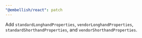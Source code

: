 ```yaml
---
"@embellish/react": patch
---
```


Add `standardLonghandProperties`, `vendorLonghandProperties`, `standardShorthandProperties`, and `vendorShorthandProperties`.
